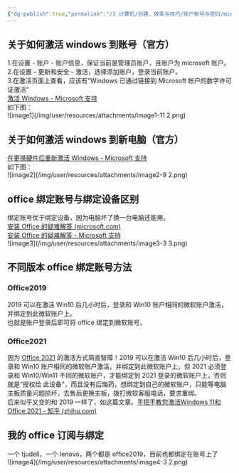 ```yaml
---
{"dg-publish":true,"permalink":"/3 计算机/创建、效率与技巧/账户帐号与密码/microsoft账户/microsoft的office产品与账户的绑定/","title":"microsoft的office产品与账户的绑定"}
---
```



## 关于如何激活 windows 到账号（官方）
1.在设置 - 账户 - 账户信息，保证当前是管理员账户，且账户为 microsoft 账户。  
2.在设置 - 更新和安全 - 激活，选择添加账户，登录当前账户。  
3.在激活页面上查看，应该有“Windows 已通过链接到 Microsoft 帐户的数字许可证激活”  
[激活 Windows - Microsoft 支持](https://support.microsoft.com/zh-cn/windows/%E6%BF%80%E6%B4%BB-windows-c39005d4-95ee-b91e-b399-2820fda32227)  
如下图：  
![image1](/img/user/resources/attachments/image1-11 2.png)

## 关于如何激活 windows 到新电脑（官方）
[在更换硬件后重新激活 Windows - Microsoft 支持](https://support.microsoft.com/zh-cn/windows/%E5%9C%A8%E6%9B%B4%E6%8D%A2%E7%A1%AC%E4%BB%B6%E5%90%8E%E9%87%8D%E6%96%B0%E6%BF%80%E6%B4%BB-windows-2c0e962a-f04c-145b-6ead-fb3fc72b6665)  
如下图：  
![image2](/img/user/resources/attachments/image2-9 2.png)

## office 绑定账号与绑定设备区别
绑定账号优于绑定设备，因为电脑坏了换一台电脑还能用。  
[安装 Office 的疑难解答 (microsoft.com)](https://link.zhihu.com/?target=https%3A//support.microsoft.com/zh-cn/office/%25e5%25ae%2589%25e8%25a3%2585-office-%25e7%259a%2584%25e7%2596%2591%25e9%259a%25be%25e8%25a7%25a3%25e7%25ad%2594-35ff2def-e0b2-4dac-9784-4cf212c1f6c2%3Fui%3Dzh-cn%26rs%3Dzh-cn%26ad%3Dcn%23bkmk_whereinstall)  
[安装 Office 的疑难解答 - Microsoft 支持](https://support.microsoft.com/zh-cn/office/%e5%ae%89%e8%a3%85-office-%e7%9a%84%e7%96%91%e9%9a%be%e8%a7%a3%e7%ad%94-35ff2def-e0b2-4dac-9784-4cf212c1f6c2?ui=zh-cn&rs=zh-cn&ad=cn#bkmk_whereinstall)  
![image3](/img/user/resources/attachments/image3-3 3.png)
## 不同版本 office 绑定账号方法
### Office2019
2019 可以在激活 Win10 后几小时后，登录和 Win10 账户相同的微软账户激活，并绑定到此微软账户上。  
也就是账户登录后即可将 office 绑定到微软账号。
### Office2021
因为 [Office 2021](https://www.zhihu.com/search?q=Office%202021&search_source=Entity&hybrid_search_source=Entity&hybrid_search_extra=%7B%22sourceType%22%3A%22answer%22%2C%22sourceId%22%3A%222556698355%22%7D) 的激活方式简直智障！2019 可以在激活 Win10 后几小时后，登录和 Win10 账户相同的微软账户激活，并绑定到此微软账户上，但 2021 必须登录和 Win10/Win11 不同的微软账户，才能绑定到 2021 登录的微软账户上，否则就是“授权给 此设备”，而且没有后悔药，想绑定到自己的微软账户，只能等电脑主板质量问题损坏，去售后更换主板，拨打微软客服电话，要求重绑。  
后来似乎又变的和 2019 一样了，如这篇文章。[手把手教您激活Windows 11和Office 2021 - 知乎 (zhihu.com)](https://zhuanlan.zhihu.com/p/419765717)
## 我的 office 订阅与绑定
一个 tjudell，一个 lenovo，两个都是 office2019，目前也都绑定在账号上了  
![image4](/img/user/resources/attachments/image4-3 2.png)